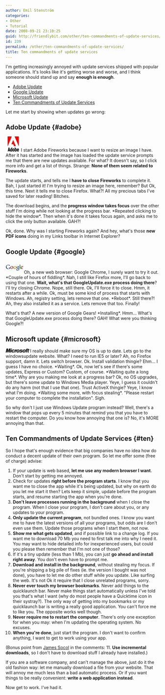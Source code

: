 ```yaml
---
author: Emil Stenström
categories:
- Other
- Tutorial
date: 2008-09-21 23:10:25
guid: http://friendlybit.com/other/ten-commandments-of-update-services/
id: 239
permalink: /other/ten-commandments-of-update-services/
title: Ten commandments of update services
---
```


I'm getting increasingly annoyed with update services shipped with popular applications. It's looks like it's getting worse and worse, and I think someone should stand up and say **enough is enough**.

  * [Adobe Update](#adobe)
  * [Google Update](#google)
  * [Microsoft Update](#microsoft)
  * [Ten Commandments of Update Services](#ten)

Let me start by showing when updates go wrong:

## Adobe Update {#adobe}

<img class="secondary" src="/files/post-media/adobe_logo.jpg" alt="" />I start Adobe Fireworks because I want to resize an image I have. After it has started and the image has loaded the update service prompts me that there are new updates available. For what? It doesn't say, so I click more info and get a list of things. Strange: **None of them seem related to Fireworks**.

The update starts, and tells me I **have to close Fireworks** to complete it. Bah, I just started it! I'm trying to resize an image here, remember? But Ok, this time. Next it tells me to close Firefox. What?! All my precious tabs I've saved for later reading! Bitches.

The download begins, and the **progress window takes focus** over the other stuff I'm doing while not looking at the progress bar. \*Repeated clicking to hide the window\*. Then when it's done it takes focus again, and asks me to click the only button available. GAH?!

Ok, done. Why was I starting Fireworks again? And hey, what's those **new PDF icons** doing in my Links toolbar in Internet Explorer?

## Google Update {#google}

<img class="secondary" src="/files/post-media/google-logo.jpg" alt="" />Oh, a new web browser: Google Chrome, I surely want to try it out. \*Couple of hours of fiddling\*. Nah, I still like Firefox more, I'll go back to using that one. **Wait, what's that GoogleUpdate.exe process doing there**? I'll try closing Chrome. Nope, still there. Ok, I'll force it to close. Hmm, it restarts after a while. Ok, must be some kind of process that starts with Windows. Ah, registry setting, lets remove that one. \*Reboot\*. Still there?! Ah, they also installed it as a service. Lets remove that too. Finally!

What's that? A new version of Google Gears! \*Installing\*. Hmm… What's that GoogleUpdate.exe process doing there? GAH! What were you thinking Google?!

## Microsoft update {#microsoft}

<img class="secondary" src="/files/post-media/logo_microsoft_small.gif" alt="" />I really should make sure my OS is up to date. Lets go to the windowsupdate website. What? I need to run IE5 or later? Ah, no Firefox support, damn it. Lets switch browser. Ok. Install validation thingie? Ehm… I guess I have no choice. \*Waiting\*. Ok, now let's see if there's some updates, Express or Custom? Custom, of course. \*Waiting quite a long time\*. Why are you making me look at a progress bar? Ok, no OS upgrades, but there's some update to Windows Media player. Yeye, I guess it couldn't do any harm (not that I use that one). Trust ActiveX thingie? Yeye, I know what I'm doing. \*Waiting some more, with focus stealing\*. "Please restart your computer to complete the installation". Sigh.

So why don't I just use Windows Update program instead? Well, there's a window that pops up every 5 minutes that remind you that you have to restart the computer. Do you know how annoying that one is? No, it's MORE annoying than that.

## Ten Commandments of Update Services {#ten}

So I hope that's enough evidence that big companies have no idea how do conduct a decent update of their own program. So let me offer some (free of charge) advise:

  1. If your update is web based, **let me use any modern browser I want**. Don't start by getting me annoyed.
  2. Check for updates **right before the program starts**. I know that you want me to close the app while it's being updated, but why on earth do you let me start it then? Lets keep it simple, update before the program starts, and resume starting the app when you're done.
  3. **Don't leave processes running in the background** when I close the program. When I close your program, I don't care about you, or any updates to your program.
  4. **Only update the current program**, not bundled ones. I know you want me to have the latest versions of all your programs, but odds are I don't even use them. Update those programs when I start them, not now.
  5. **Show me what gets updated**, and if possible link to a change log. If you want me to download 70 Mb you need to first talk me into why I need it. You may want to hide detailed info for inexperienced users, but could you please then remember that I'm not one of those?
  6. If it's a tiny update (less than 1 Mb), you can just **go ahead and install right away**. You don't even have to prompt me.
  7. **Download and install in the background**, without stealing my focus. If you're shipping a big pile of fixes (ie. the version I bought was not done), you have to let me do other stuff while you update. Like surfing the web. It's not Ok it require that I close unrelated programs, sorry.
  8. **Never ever touch my browser bookmarks**. Never add things to the quicklaunch bar. Never make things start automatically unless I've told you that's what I want (why do most people have a Quicktime icon in their systray?). The only way of getting into my bookmarks or my quicklaunch bar is writing a really good application. You can't force me to like you. The opposite works well though.
  9. **Never require me to restart the computer**. There's only one exception for when you may: when I'm updating the operating system. No excuses.
 10. **When you're done**, just start the program. I don't want to confirm anything, I want to get to work using your app.

(Bonus point from [James Socol](#comment-31047) in the comments: 11. **Use incremental downloads**, so I don't have to download stuff I already have installed.)

If you are a software company, and can't manage the above, just do it the old fashion way: let me manually download a file from your website. That will annoy me much less than a bad automatic process. Or if you want things to be really convenient: **write a web application instead**.

Now get to work. I've had it.
